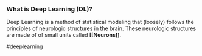 ### What is Deep Learning (DL)?

Deep Learning is a method of statistical modeling that (loosely) follows the principles of neurologic structures in the brain. These neurologic structures are made of of small units called **[[Neurons]]**.

#deeplearning